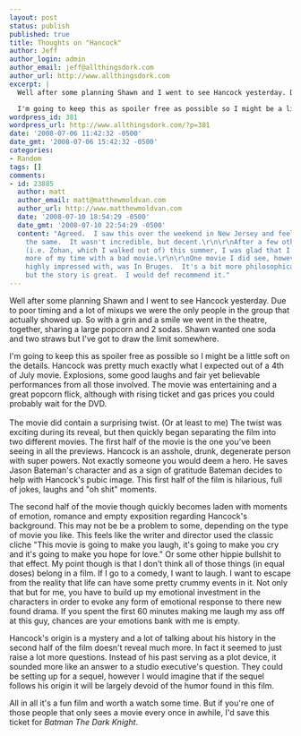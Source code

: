 ```yaml
---
layout: post
status: publish
published: true
title: Thoughts on "Hancock"
author: Jeff
author_login: admin
author_email: jeff@allthingsdork.com
author_url: http://www.allthingsdork.com
excerpt: |
  Well after some planning Shawn and I went to see Hancock yesterday. Due to poor timing and a lot of mixups we were the only people in the group that actually showed up. So with a grin and a smile we went in the theatre, together, sharing a large popcorn and 2 sodas. Shawn wanted one soda and two straws but I've got to draw the limit somewhere.

  I'm going to keep this as spoiler free as possible so I might be a little soft on the details. Hancock was pretty much exactly what I expected out of a 4th of July movie. Explosions, some good laughs and fair yet believable performances from all those involved. The movie was entertaining and a great popcorn flick, although with rising ticket and gas prices you could probably wait for the DVD.
wordpress_id: 381
wordpress_url: http://www.allthingsdork.com/?p=381
date: '2008-07-06 11:42:32 -0500'
date_gmt: '2008-07-06 15:42:32 -0500'
categories:
- Random
tags: []
comments:
- id: 23885
  author: matt
  author_email: matt@matthewmoldvan.com
  author_url: http://www.matthewmoldvan.com
  date: '2008-07-10 18:54:29 -0500'
  date_gmt: '2008-07-10 22:54:29 -0500'
  content: "Agreed.  I saw this over the weekend in New Jersey and feel pretty much
    the same.  It wasn't incredible, but decent.\r\n\r\nAfter a few other let downs
    (i.e. Zohan, which I walked out of) this summer, I was glad that I didn't waste
    more of my time with a bad movie.\r\n\r\nOne movie I did see, however, and was
    highly impressed with, was In Bruges.  It's a bit more philosophical in nature,
    but the story is great.  I would def recommend it."
---
```

<p>Well after some planning Shawn and I went to see Hancock yesterday. Due to poor timing and a lot of mixups we were the only people in the group that actually showed up. So with a grin and a smile we went in the theatre, together, sharing a large popcorn and 2 sodas. Shawn wanted one soda and two straws but I've got to draw the limit somewhere.</p>
<p>I'm going to keep this as spoiler free as possible so I might be a little soft on the details. Hancock was pretty much exactly what I expected out of a 4th of July movie. Explosions, some good laughs and fair yet believable performances from all those involved. The movie was entertaining and a great popcorn flick, although with rising ticket and gas prices you could probably wait for the DVD.<br />
<a id="more"></a><a id="more-381"></a><br />
The movie did contain a surprising twist. (Or at least to me) The twist was exciting during its reveal, but then quickly began separating the film into two different movies. The first half of the movie is the one you've been seeing in all the previews. Hancock is an asshole, drunk, degenerate person with super powers. Not exactly someone you would deem a hero. He saves Jason Bateman's character and as a sign of gratitude Bateman decides to help with Hancock's pubic image. This first half of the film is hilarious, full of jokes, laughs and "oh shit" moments.</p>
<p>The second half of the movie though quickly becomes laden with moments of emotion, romance and empty exposition regarding Hancock's background. This may not be be a problem to some, depending on the type of movie you like. This feels like the writer and director used the classic cliche "This movie is going to make you laugh, it's going to make you cry and it's going to make you hope for love." Or some other hippie bullshit to that effect. My point though is that I don't think all of those things (in equal doses) belong in a film. If I go to a comedy, I want to laugh. I want to escape from the reality that life can have some pretty crummy events in it.  Not only that but for me, you have to build up my emotional investment in the characters in order to evoke any form of emotional response to there new found drama. If you spent the first 60 minutes making me laugh my ass off at this guy, chances are your emotions bank with me is empty.</p>
<p>Hancock's origin is a mystery and a lot of talking about his history in the second half of the film doesn't reveal much more. In fact it seemed to just raise a lot more questions. Instead of his past serving as a plot device, it sounded more like an answer to a studio executive's question. They could be setting up for a sequel, however I would imagine that if the sequel follows his origin it will be largely devoid of the humor found in this film.</p>
<p>All in all it's a fun film and worth a watch some time. But if you're one of those people that only sees a movie every once in awhile, I'd save this ticket for <em>Batman The Dark Knight</em>.</p>
